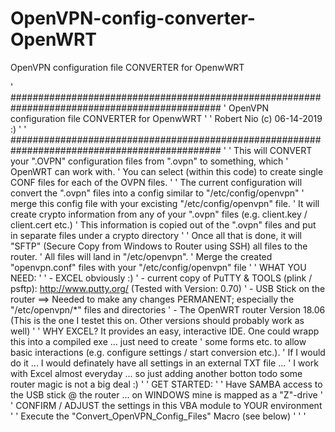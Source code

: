 # OpenVPN-config-converter-OpenWRT
OpenVPN configuration file CONVERTER for OpenwWRT

' ##############################################################################################
' OpenVPN configuration file CONVERTER for OpenwWRT
'
' Robert Nio (c) 06-14-2019 :)
'
' ##############################################################################################
'
' This will CONVERT your ".OVPN" configuration files from "<vpn config file>.ovpn" to something, which
' OpenWRT can work with.
' You can select (within this code) to create single CONF files for each of the OVPN files.
'
' The current configuration will convert the ".ovpn" files into a config similar to "/etc/config/openvpn"
' merge this config file with your excisting "/etc/config/openvpn" file.
' It will create crypto information from any of your ".ovpn" files (e.g. client.key / client.cert etc.)
' This information is copied out of the ".ovpn" files and put in separate files under a crypto directory
'
' Once all that is done, it will "SFTP" (Secure Copy from Windows to Router using SSH) all files to the router.
' All files will land in "/etc/openvpn".
' Merge the created "openvpn.conf" files with your "/etc/config/openvpn" file
'
' WHAT YOU NEED:
'
' - EXCEL obviously :)
' - current copy of PuTTY & TOOLS (plink / psftp): http://www.putty.org/ (Tested with Version: 0.70)
' - USB Stick on the router ==> Needed to make any changes PERMANENT; especially the "/etc/openvpn/*" files and directories
' - The OpenWRT router Version 18.06 (This is the one I testet this on. Other versions should probably work as well)
'
' WHY EXCEL? It provides an easy, interactive IDE. One could wrapp this into a compiled exe ... just need to create
' some forms etc. to allow basic interactions (e.g. configure settings / start conversion etc.).
' If I would do it ... I would definately have all settings in an external TXT file ...
' I work with Excel almost everyday ... so just adding another botton todo some router magic is not a big deal :)
'
' GET STARTED:
'
' Have SAMBA access to the USB stick @ the router ... on WINDOWS mine is mapped as a "Z"-drive
'
' CONFIRM / ADJUST the settings in this VBA module to YOUR environment
'
' Execute the "Convert_OpenVPN_Config_Files" Macro (see below)
'
'
'
